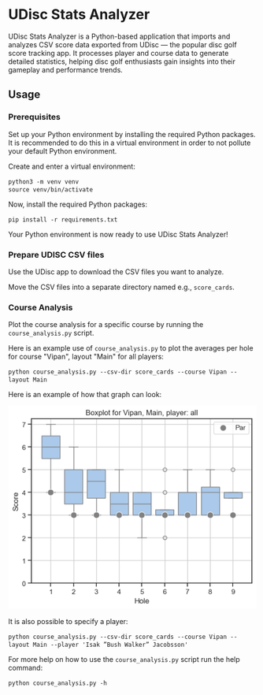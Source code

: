 # UDisc Stats Analyzer

UDisc Stats Analyzer is a Python-based application that imports and analyzes CSV
score data exported from UDisc — the popular disc golf score tracking app. It
processes player and course data to generate detailed statistics, helping disc
golf enthusiasts gain insights into their gameplay and performance trends.

## Usage

### Prerequisites

Set up your Python environment by installing the required Python packages. It is
recommended to do this in a virtual environment in order to not pollute your
default Python environment.

Create and enter a virtual environment:

```
python3 -m venv venv
source venv/bin/activate
```

Now, install the required Python packages:

```
pip install -r requirements.txt
```

Your Python environment is now ready to use UDisc Stats Analyzer!

### Prepare UDISC CSV files

Use the UDisc app to download the CSV files you want to analyze.

Move the CSV files into a separate directory named e.g., `score_cards`.

### Course Analysis

Plot the course analysis for a specific course by running the
`course_analysis.py` script.

Here is an example use of `course_analysis.py` to plot the averages per hole for
course "Vipan", layout "Main" for all players:

```
python course_analysis.py --csv-dir score_cards --course Vipan --layout Main
```

Here is an example of how that graph can look:

![course-analysis-demo](docs/course-analysis-demo.png)

It is also possible to specify a player:

```
python course_analysis.py --csv-dir score_cards --course Vipan --layout Main --player 'Isak ”Bush Walker” Jacobsson'
```

For more help on how to use the `course_analysis.py` script run the help
command:

```
python course_analysis.py -h
```
